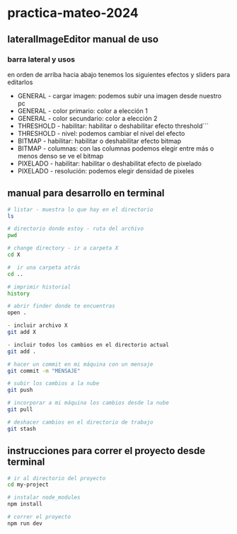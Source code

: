 # practica-mateo-2024

## lateralImageEditor manual de uso

### barra lateral y usos

en orden de arriba hacia abajo tenemos los siguientes efectos y sliders para editarlos

* GENERAL - cargar imagen: podemos subir una imagen desde nuestro pc
* GENERAL - color primario: color a elección 1
* GENERAL - color secundario: color a elección 2
* THRESHOLD - habilitar: habilitar o deshabilitar efecto threshold```
* THRESHOLD - nivel: podemos cambiar el nivel del efecto
* BITMAP - habilitar: habilitar o deshabilitar efecto bitmap
* BITMAP - columnas: con las columnas podemos elegir entre más o menos denso se ve el bitmap
* PIXELADO - habilitar: habilitar o deshabilitat efecto de pixelado
* PIXELADO - resolución: podemos elegir densidad de pixeles

## manual para desarrollo en terminal

```zsh
# listar - muestra lo que hay en el directorio
ls
```

```zsh
# directorio donde estoy - ruta del archivo
pwd 
```

```zsh
# change directory - ir a carpeta X
cd X
```

```zsh
#  ir una carpeta atrás
cd ..
```

```zsh
# imprimir historial
history
```

```zsh
# abrir finder donde te encuentras
open . 
```

```zsh
- incluir archivo X
git add X
```

```zsh
- incluir todos los cambios en el directorio actual
git add .
```

```zsh
# hacer un commit en mi máquina con un mensaje
git commit -m "MENSAJE"
```

```zsh
# subir los cambios a la nube
git push 
```

```zsh
# incorporar a mi máquina los cambios desde la nube
git pull 
```

```zsh
# deshacer cambios en el directorio de trabajo
git stash
```

## instrucciones para correr el proyecto desde terminal

```zsh
# ir al directorio del proyecto
cd my-project
```

```zsh
# instalar node_modules
npm install
```

```zsh
# correr el proyecto
npm run dev
```
